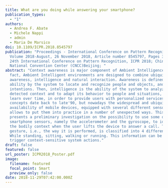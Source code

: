 ```yaml
---
title: What are you doing while answering your smartphone?
publication_types:
  - "1"
authors:
  - Andrea F. Abate
  - Michele Nappi
  - admin
  - Maria De Marsico
doi: 10.1109/ICPR.2018.8545797
publication: "Proceedings - International Conference on Pattern Recognition
  Volume 2018-August, 26 November 2018, Article number 8545797, Pages 3120-3125
  24th International Conference on Pattern Recognition, ICPR 2018; China
  National Convention Center (CNCC)Beijing; "
abstract: "Context awareness is major component of Ambient Intelligence. In
  fact, Ambient Intelligent environments are designed to combine ubiquity,
  awareness, intelligence and natural interaction. Awareness is defined as the
  ability by the system to locate and recognize people and objects, and their
  intentions. Then, intelligence is the ability of the system to analyze the
  detected context and to adapt its behavior to people and situations, and to
  learn over time, in order to provide users with personalized services. These
  concepts date back to late'90, but nowadays the widespread and ubiquitous
  availability of mobile devices, equipped with several different sensors,
  allows to put them into practice in a number of unexpected ways. This work
  presents a preliminary investigation on the possibility to use some of the
  smartphone sensors, namely the accelerometer and the gyroscope, to identify
  the bodily context when the user lifts the device to answer a call. The arm
  gesture, i.e., the way it is performed, is classified into 4 different states:
  While standing, sitting, walking or running. This information can be used to
  trigger context-sensitive system actions."
draft: false
featured: false
url_poster: ICPR2018_Poster.pdf
image:
  filename: featured
  focal_point: Smart
  preview_only: false
date: 2018-11-29T07:42:00.000Z
---
```

